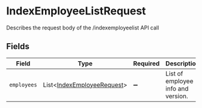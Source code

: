 # IndexEmployeeListRequest

Describes the request body of the /indexemployeelist API call


## Fields

| Field                                                                          | Type                                                                           | Required                                                                       | Description                                                                    |
| ------------------------------------------------------------------------------ | ------------------------------------------------------------------------------ | ------------------------------------------------------------------------------ | ------------------------------------------------------------------------------ |
| `employees`                                                                    | List\<[IndexEmployeeRequest](../../models/components/IndexEmployeeRequest.md)> | :heavy_minus_sign:                                                             | List of employee info and version.                                             |